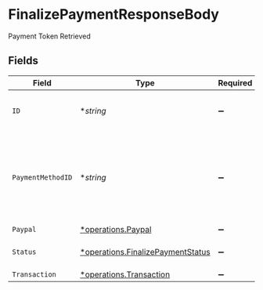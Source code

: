 # FinalizePaymentResponseBody

Payment Token Retrieved


## Fields

| Field                                                                                        | Type                                                                                         | Required                                                                                     | Description                                                                                  | Example                                                                                      |
| -------------------------------------------------------------------------------------------- | -------------------------------------------------------------------------------------------- | -------------------------------------------------------------------------------------------- | -------------------------------------------------------------------------------------------- | -------------------------------------------------------------------------------------------- |
| `ID`                                                                                         | **string*                                                                                    | :heavy_minus_sign:                                                                           | The ID for the given Payment Attempt                                                         |                                                                                              |
| `PaymentMethodID`                                                                            | **string*                                                                                    | :heavy_minus_sign:                                                                           | ID of the payment method in Bolt's system, only if the payment method is saved.              |                                                                                              |
| `Paypal`                                                                                     | [*operations.Paypal](../../../pkg/models/operations/paypal.md)                               | :heavy_minus_sign:                                                                           | N/A                                                                                          |                                                                                              |
| `Status`                                                                                     | [*operations.FinalizePaymentStatus](../../../pkg/models/operations/finalizepaymentstatus.md) | :heavy_minus_sign:                                                                           | The current payment status.                                                                  | success                                                                                      |
| `Transaction`                                                                                | [*operations.Transaction](../../../pkg/models/operations/transaction.md)                     | :heavy_minus_sign:                                                                           | N/A                                                                                          |                                                                                              |